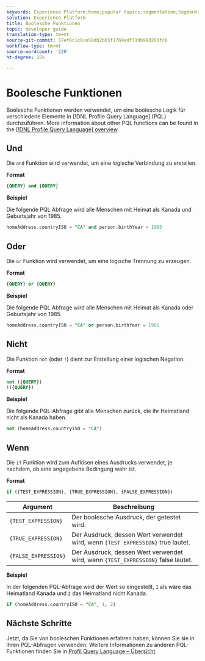 ```yaml
---
keywords: Experience Platform;home;popular topics;segmentation;Segmentation;Segmentation Service;pql;PQL;Profile Query Language;boolean functions;boolean;
solution: Experience Platform
title: Boolesche Funktionen
topic: developer guide
translation-type: tm+mt
source-git-commit: 17ef6c1c6ce58db2b65f1769edf719b98d260fc6
workflow-type: tm+mt
source-wordcount: '220'
ht-degree: 15%

---
```



# Boolesche Funktionen

Boolesche Funktionen werden verwendet, um eine boolesche Logik für verschiedene Elemente in [!DNL Profile Query Language] (PQL) durchzuführen.  More information about other PQL functions can be found in the [[!DNL Profile Query Language] overview](./overview.md).

## Und

Die `and` Funktion wird verwendet, um eine logische Verbindung zu erstellen.

**Format**

```sql
{QUERY} and {QUERY}
```

**Beispiel**

Die folgende PQL Abfrage wird alle Menschen mit Heimat als Kanada und Geburtsjahr von 1985.

```sql
homeAddress.countryISO = "CA" and person.birthYear = 1985
```

## Oder

Die `or` Funktion wird verwendet, um eine logische Trennung zu erzeugen.

**Format**

```sql
{QUERY} or {QUERY}
```

**Beispiel**

Die folgende PQL Abfrage wird alle Menschen mit Heimat als Kanada oder Geburtsjahr von 1985.

```sql
homeAddress.countryISO = "CA" or person.birthYear = 1985
```

## Nicht

Die Funktion `not` (oder `!`) dient zur Erstellung einer logischen Negation.

**Format**

```sql
not ({QUERY})
!({QUERY})
```

**Beispiel**

Die folgende PQL-Abfrage gibt alle Menschen zurück, die ihr Heimatland nicht als Kanada haben.

```sql
not (homeAddress.countryISO = "CA")
```

## Wenn

Die `if` Funktion wird zum Auflösen eines Ausdrucks verwendet, je nachdem, ob eine angegebene Bedingung wahr ist.

**Format**

```sql
if ({TEST_EXPRESSION}, {TRUE_EXPRESSION}, {FALSE_EXPRESSION})
```

| Argument | Beschreibung |
| --------- | ----------- |
| `{TEST_EXPRESSION}` | Der boolesche Ausdruck, der getestet wird. |
| `{TRUE_EXPRESSION}` | Der Ausdruck, dessen Wert verwendet wird, wenn `{TEST_EXPRESSION}` true lautet. |
| `{FALSE_EXPRESSION}` | Der Ausdruck, dessen Wert verwendet wird, wenn `{TEST_EXPRESSION}` false lautet. |

**Beispiel**

In der folgenden PQL-Abfrage wird der Wert so eingestellt, `1` als wäre das Heimatland Kanada und `2` das Heimatland nicht Kanada.

```sql
if (homeAddress.countryISO = "CA", 1, 2)
```

## Nächste Schritte

Jetzt, da Sie von booleschen Funktionen erfahren haben, können Sie sie in Ihren PQL-Abfragen verwenden. Weitere Informationen zu anderen PQL-Funktionen finden Sie in [Profil Query Language – Übersicht](./overview.md).
